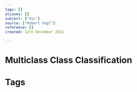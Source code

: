 ```yaml
---
tags: []
aliases: []
subject: ["dic"]
source: ["Robert Vogl"]
reference: []
created: 12th December 2022

---
```


# Multiclass Class Classification



# Tags